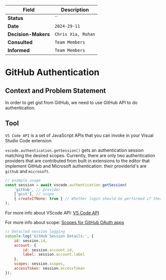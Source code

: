 | Field             | Description                                                                                                              |
|-------------------|--------------------------------------------------------------------------------------------------------------------------|
| **Status**        | ``                                            |
| **Date**          | `2024-29-11`                                                                       |
| **Decision-Makers** | `Chris Xia, Rohan`                                                                            |
| **Consulted**     | `Team Members` |
| **Informed**      | `Team Members` |

# GitHub Authentication

## Context and Problem Statement

In order to get gist from GitHub, we need to use GitHub API to do authentication.

## Tool
`VS Code API` is a set of JavaScript APIs that you can invoke in your Visual Studio Code extension.

`vscode.authentication.getSession()` gets an authentication session matching the desired scopes. Currently, there are only two authentication providers that are contributed from built in extensions to the editor that implement GitHub and Microsoft authentication: their providerId's are `github` and `microsoft`.

```javascript
// example usage
const session = await vscode.authentication.getSession(
    'github', // provider
    ['gist'], // scope
    { createIfNone: true } // Whether login should be performed if there is no matching session.
);
```
For more info about VScode API: [VS Code API](https://code.visualstudio.com/api/references/vscode-api#AuthenticationGetSessionOptions)

For more info about scope: [Scopes for GitHub OAuth apps](https://docs.github.com/en/apps/oauth-apps/building-oauth-apps/scopes-for-oauth-apps)

```javascript
// Detailed session logging
console.log('GitHub Session Details:', {
    id: session.id,
    account: {
        id: session.account.id,
        label: session.account.label
    },
    scopes: session.scopes,
    accessToken: session.accessToken  
});
```